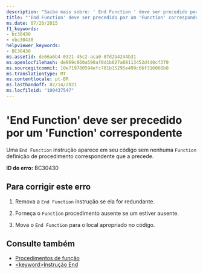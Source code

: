 ```yaml
---
description: "Saiba mais sobre: ' End Function ' deve ser precedido por ' function ' correspondente"
title: "'End Function' deve ser precedido por um 'Function' correspondente"
ms.date: 07/20/2015
f1_keywords:
- bc30430
- vbc30430
helpviewer_keywords:
- BC30430
ms.assetid: de66a6b4-0321-45c2-aca0-87d2b4244b31
ms.openlocfilehash: de869c860a590af0d1b027a88113452d4d0cf370
ms.sourcegitcommit: 10e719780594efc781b15295e499c66f316068b8
ms.translationtype: MT
ms.contentlocale: pt-BR
ms.lasthandoff: 02/14/2021
ms.locfileid: "100437547"
---
```

# <a name="end-function-must-be-preceded-by-a-matching-function"></a>'End Function' deve ser precedido por um 'Function' correspondente

Uma `End Function` instrução aparece em seu código sem nenhuma `Function` definição de procedimento correspondente que a precede.  
  
 **ID do erro:** BC30430  
  
## <a name="to-correct-this-error"></a>Para corrigir este erro  
  
1. Remova a `End Function` instrução se ela for redundante.  
  
2. Forneça o `Function` procedimento ausente se um estiver ausente.  
  
3. Mova o `End Function` para o local apropriado no código.  
  
## <a name="see-also"></a>Consulte também

- [Procedimentos de função](../programming-guide/language-features/procedures/function-procedures.md)
- [\<keyword>Instrução End](../language-reference/statements/end-keyword-statement.md)
